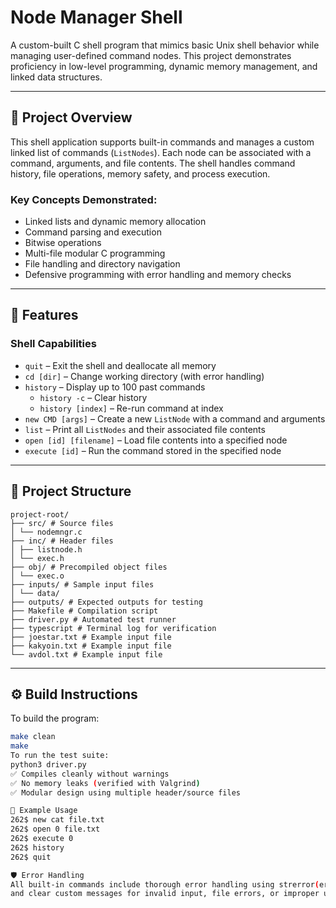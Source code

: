 # Node Manager Shell

A custom-built C shell program that mimics basic Unix shell behavior while managing user-defined command nodes. This project demonstrates proficiency in low-level programming, dynamic memory management, and linked data structures.

---

## 📌 Project Overview

This shell application supports built-in commands and manages a custom linked list of commands (`ListNodes`). Each node can be associated with a command, arguments, and file contents. The shell handles command history, file operations, memory safety, and process execution.

### Key Concepts Demonstrated:
- Linked lists and dynamic memory allocation  
- Command parsing and execution  
- Bitwise operations  
- Multi-file modular C programming  
- File handling and directory navigation  
- Defensive programming with error handling and memory checks  

---

## 🧠 Features

### Shell Capabilities
- `quit` – Exit the shell and deallocate all memory  
- `cd [dir]` – Change working directory (with error handling)  
- `history` – Display up to 100 past commands  
  - `history -c` – Clear history  
  - `history [index]` – Re-run command at index  
- `new CMD [args]` – Create a new `ListNode` with a command and arguments  
- `list` – Print all `ListNodes` and their associated file contents  
- `open [id] [filename]` – Load file contents into a specified node  
- `execute [id]` – Run the command stored in the specified node  

---

## 📁 Project Structure
```
project-root/
├── src/ # Source files
│ └── nodemngr.c
├── inc/ # Header files
│ ├── listnode.h
│ └── exec.h
├── obj/ # Precompiled object files
│ └── exec.o
├── inputs/ # Sample input files
│ └── data/
├── outputs/ # Expected outputs for testing
├── Makefile # Compilation script
├── driver.py # Automated test runner
├── typescript # Terminal log for verification
├── joestar.txt # Example input file
├── kakyoin.txt # Example input file
└── avdol.txt # Example input file

```
---

## ⚙️ Build Instructions

To build the program:
```bash
make clean
make
To run the test suite:
python3 driver.py
✅ Compiles cleanly without warnings
✅ No memory leaks (verified with Valgrind)
✅ Modular design using multiple header/source files

🧪 Example Usage
262$ new cat file.txt
262$ open 0 file.txt
262$ execute 0
262$ history
262$ quit

🛡️ Error Handling
All built-in commands include thorough error handling using strerror(errno)
and clear custom messages for invalid input, file errors, or improper usage.
